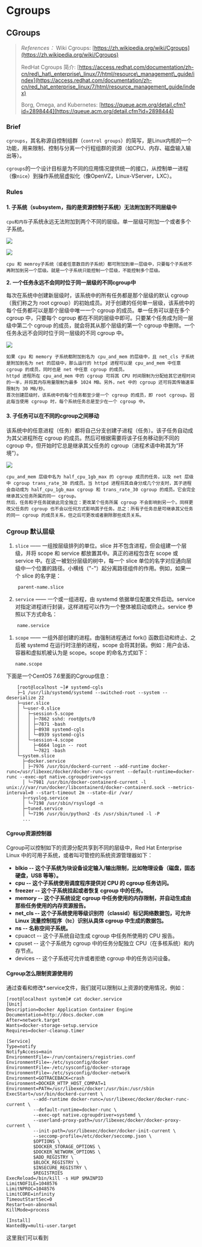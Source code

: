 # Cgroups

## CGroups

> _References：_ Wiki Cgroups: [https://zh.wikipedia.org/wiki/Cgroups](https://zh.wikipedia.org/wiki/Cgroups)
>
> RedHat Cgroups 简介: [https://access.redhat.com/documentation/zh-cn/red\_hat\_enterprise\_linux/7/html/resource\_management\_guide/index](https://access.redhat.com/documentation/zh-cn/red_hat_enterprise_linux/7/html/resource_management_guide/index)
>
> Borg, Omega, and Kubernetes: [https://queue.acm.org/detail.cfm?id=2898444](https://queue.acm.org/detail.cfm?id=2898444)

### Brief

`cgroups`，其名称源自控制组群（`control groups`）的简写，是Linux内核的一个功能，用来限制、控制与分离一个行程组群的资源（如CPU、内存、磁盘输入输出等）。

`cgroups`的一个设计目标是为不同的应用情况提供统一的接口，从控制单一进程（像`nice`）到操作系统层虚拟化（像OpenVZ，Linux-VServer，LXC）。

### Rules

#### 1. 子系统（subsystem，指的是资源控制子系统）无法附加到不同层级中

`cpu和内存`子系统永远无法附加到两个不同的层级。单一层级可附加一个或者多个子系统。

![](../../.gitbook/assets/rmg-rule1-1.png)

![](../../.gitbook/assets/rmg-rule2-1.png)

```text
cpu 和 memroy子系统（或者任意数目的子系统）都可附加到单一层级中，只要每个子系统不再附加到另一个层级。就是一个子系统只能控制一个层级，不能控制多个层级。
```

**2. 一个任务永远不会同时位于同一层级的不同cgroup中**

每次在系统中创建新层级时，该系统中的所有任务都是那个层级的默认 cgroup（我们称之为 root cgroup）的初始成员。对于创建的任何单一层级，该系统中的每个任务都可以是那个层级中唯一一个 cgroup 的成员。单一任务可以是在多个 cgroup 中，只要每个 cgroup 都在不同的层级中即可。只要某个任务成为同一层级中第二个 cgroup 的成员，就会将其从那个层级的第一个 cgroup 中删除。一个任务永远不会同时位于同一层级的不同 cgroup 中。

![](../../.gitbook/assets/rmg-rule3-1.png)

```text
如果 cpu 和 memory 子系统都附加到名为 cpu_and_mem 的层级中，且 net_cls 子系统是附加到名为 net 的层级中，那么运行的 httpd 进程可以是 cpu_and_mem 中任意 cgroup 的成员，同时也是 net 中任意 cgroup 的成员。
httpd 进程所在 cpu_and_mem 中的 cgroup 可将其 CPU 时间限制为分配给其它进程时间的一半，并将其内存用量限制为最多 1024 MB。另外，net 中的 cgroup 还可将其传输速率限制为 30 MB/秒。
首次创建层级时，该系统中的每个任务都至少是一个 cgroup 的成员，即 root cgroup。因此每当使用 cgroup 时，每个系统任务总是至少在一个 cgroup 中。
```

#### 3. 子任务可以在不同的cgroup之间移动

该系统中的任意进程（任务）都将自己分支创建子进程（任务）。该子任务自动成为其父进程所在 cgroup 的成员。然后可根据需要将该子任务移动到不同的 cgroup 中，但开始时它总是继承其父任务的 cgroup（进程术语中称其为“环境”）。

![](../../.gitbook/assets/rmg-rule4-1.png)

```text
cpu_and_mem 层级中名为 half_cpu_1gb_max 的 cgroup 成员的任务，以及 net 层级中 cgroup trans_rate_30 的成员。当 httpd 进程将其自身分成几个分支时，其子进程会自动成为 half_cpu_1gb_max cgroup 和 trans_rate_30 cgroup 的成员。它会完全继承其父任务所属的同一 cgroup。
然后，任务和子任务就彼此完全独立：更改某个任务所属 cgroup 不会影响到另一个。同样更改父任务的 cgroup 也不会以任何方式影响其子任务。总之：所有子任务总是可继承其父任务的同一 cgroup 的成员关系，但之后可更改或者删除那些成员关系。
```

### Cgroup 默认层级

1. `slice` —— 一组按层级排列的单位。slice 并不包含进程，但会组建一个层级，并将 scope 和 service 都放置其中。真正的进程包含在 scope 或 service 中。在这一被划分层级的树中，每一个 slice 单位的名字对应通向层级中一个位置的路径。小横线（"-"）起分离路径组件的作用。例如，如果一个 slice 的名字是：

   ```text
    parent-name.slice
   ```

2. `service` —— 一个或一组进程，由 systemd 依据单位配置文件启动。service 对指定进程进行封装，这样进程可以作为一个整体被启动或终止。service 参照以下方式命名：

```text
    name.service
```

1. `scope` —— 一组外部创建的进程。由强制进程通过 fork\(\) 函数启动和终止、之后被 systemd 在运行时注册的进程，scope 会将其封装。例如：用户会话、 容器和虚拟机被认为是 scope。scope 的命名方式如下：

   ```text
   name.scope
   ```

下面是一个CentOS 7.6里面的Cgroup信息：

```text
    [root@localhost ~]# systemd-cgls
    ├─1 /usr/lib/systemd/systemd --switched-root --system --deserialize 22
    ├─user.slice
    │ └─user-0.slice
    │   ├─session-5.scope
    │   │ ├─7862 sshd: root@pts/0    
    │   │ ├─7871 -bash
    │   │ ├─8938 systemd-cgls
    │   │ └─8939 systemd-cgls
    │   └─session-4.scope
    │     ├─6664 login -- root     
    │     └─7821 -bash
    └─system.slice
      ├─docker.service
      │ ├─7976 /usr/bin/dockerd-current --add-runtime docker-runc=/usr/libexec/docker/docker-runc-current --default-runtime=docker-runc --exec-opt native.cgroupdriver=sys
      │ └─7981 /usr/bin/docker-containerd-current -l unix:///var/run/docker/libcontainerd/docker-containerd.sock --metrics-interval=0 --start-timeout 2m --state-dir /var/
      ├─rsyslog.service
      │ └─7198 /usr/sbin/rsyslogd -n
      ├─tuned.service
      │ └─7196 /usr/bin/python2 -Es /usr/sbin/tuned -l -P
      ...
```

#### Cgroup资源控制器

Cgroup可以控制如下的资源分配共享到不同的层级中，Red Hat Enterprise Linux 中的可用子系统，或者叫可管控的系统资源管理器如下：

* **blkio -- 这个子系统为块设备设定输入/输出限制，比如物理设备（磁盘，固态硬盘，USB 等等）。**
* **cpu -- 这个子系统使用调度程序提供对 CPU 的 cgroup 任务访问。**
* **freezer -- 这个子系统挂起或者恢复 cgroup 中的任务。**
* **memory -- 这个子系统设定 cgroup 中任务使用的内存限制，并自动生成由那些任务使用的内存资源报告。**
* **net\_cls -- 这个子系统使用等级识别符（classid）标记网络数据包，可允许 Linux 流量控制程序（tc）识别从具体 cgroup 中生成的数据包。**
* **ns -- 名称空间子系统。**
* cpuacct -- 这个子系统自动生成 cgroup 中任务所使用的 CPU 报告。
* cpuset -- 这个子系统为 cgroup 中的任务分配独立 CPU（在多核系统）和内存节点。
* devices -- 这个子系统可允许或者拒绝 cgroup 中的任务访问设备。

#### Cgroup怎么限制资源使用的

通过查看和修改\*.service文件，我们就可以限制以上资源的使用情况，例如：

```text
[root@localhost system]# cat docker.service
[Unit]
Description=Docker Application Container Engine
Documentation=http://docs.docker.com
After=network.target
Wants=docker-storage-setup.service
Requires=docker-cleanup.timer

[Service]
Type=notify
NotifyAccess=main
EnvironmentFile=-/run/containers/registries.conf
EnvironmentFile=-/etc/sysconfig/docker
EnvironmentFile=-/etc/sysconfig/docker-storage
EnvironmentFile=-/etc/sysconfig/docker-network
Environment=GOTRACEBACK=crash
Environment=DOCKER_HTTP_HOST_COMPAT=1
Environment=PATH=/usr/libexec/docker:/usr/bin:/usr/sbin
ExecStart=/usr/bin/dockerd-current \
          --add-runtime docker-runc=/usr/libexec/docker/docker-runc-current \
          --default-runtime=docker-runc \
          --exec-opt native.cgroupdriver=systemd \
          --userland-proxy-path=/usr/libexec/docker/docker-proxy-current \
          --init-path=/usr/libexec/docker/docker-init-current \
          --seccomp-profile=/etc/docker/seccomp.json \
          $OPTIONS \
          $DOCKER_STORAGE_OPTIONS \
          $DOCKER_NETWORK_OPTIONS \
          $ADD_REGISTRY \
          $BLOCK_REGISTRY \
          $INSECURE_REGISTRY \
          $REGISTRIES
ExecReload=/bin/kill -s HUP $MAINPID
LimitNOFILE=1048576
LimitNPROC=1048576
LimitCORE=infinity
TimeoutStartSec=0
Restart=on-abnormal
KillMode=process

[Install]
WantedBy=multi-user.target
```

这里我们可以看到

